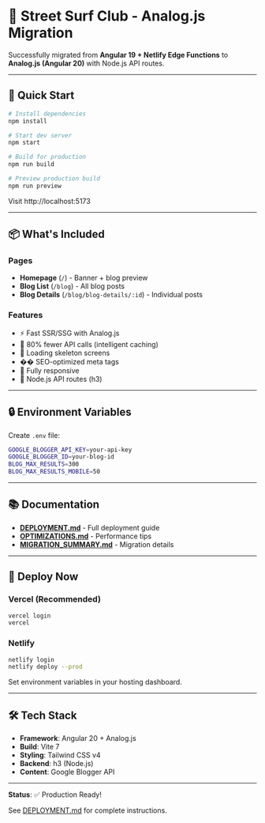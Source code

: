 # 🎉 Street Surf Club - Analog.js Migration

Successfully migrated from **Angular 19 + Netlify Edge Functions** to **Analog.js (Angular 20)** with Node.js API routes.

---

## 🚀 Quick Start

```bash
# Install dependencies
npm install

# Start dev server
npm start

# Build for production
npm run build

# Preview production build
npm run preview
```

Visit http://localhost:5173

---

## 📦 What's Included

### Pages
- **Homepage** (`/`) - Banner + blog preview
- **Blog List** (`/blog`) - All blog posts
- **Blog Details** (`/blog/blog-details/:id`) - Individual posts

### Features
- ⚡ Fast SSR/SSG with Analog.js
- 💾 80% fewer API calls (intelligent caching)
- 🎯 Loading skeleton screens
- �� SEO-optimized meta tags
- 📱 Fully responsive
- 🚀 Node.js API routes (h3)

---

## 🔒 Environment Variables

Create `.env` file:

```bash
GOOGLE_BLOGGER_API_KEY=your-api-key
GOOGLE_BLOGGER_ID=your-blog-id
BLOG_MAX_RESULTS=300
BLOG_MAX_RESULTS_MOBILE=50
```

---

## 📚 Documentation

- **[DEPLOYMENT.md](./DEPLOYMENT.md)** - Full deployment guide
- **[OPTIMIZATIONS.md](./OPTIMIZATIONS.md)** - Performance tips
- **[MIGRATION_SUMMARY.md](./MIGRATION_SUMMARY.md)** - Migration details

---

## 🎯 Deploy Now

### Vercel (Recommended)
```bash
vercel login
vercel
```

### Netlify
```bash
netlify login
netlify deploy --prod
```

Set environment variables in your hosting dashboard.

---

## 🛠️ Tech Stack

- **Framework**: Angular 20 + Analog.js
- **Build**: Vite 7
- **Styling**: Tailwind CSS v4
- **Backend**: h3 (Node.js)
- **Content**: Google Blogger API

---

**Status**: ✅ Production Ready!

See [DEPLOYMENT.md](./DEPLOYMENT.md) for complete instructions.
